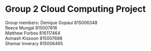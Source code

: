 # Group 2 Cloud Computing Project

Group members:
Denique Gopaul 	815006348 <br />
Reece Mungal	815007816 <br />
Matthew Forbes	816117464 <br />
Avinash Kissoon	815007688 <br />
Shemar Inverary	815006465 <br />

